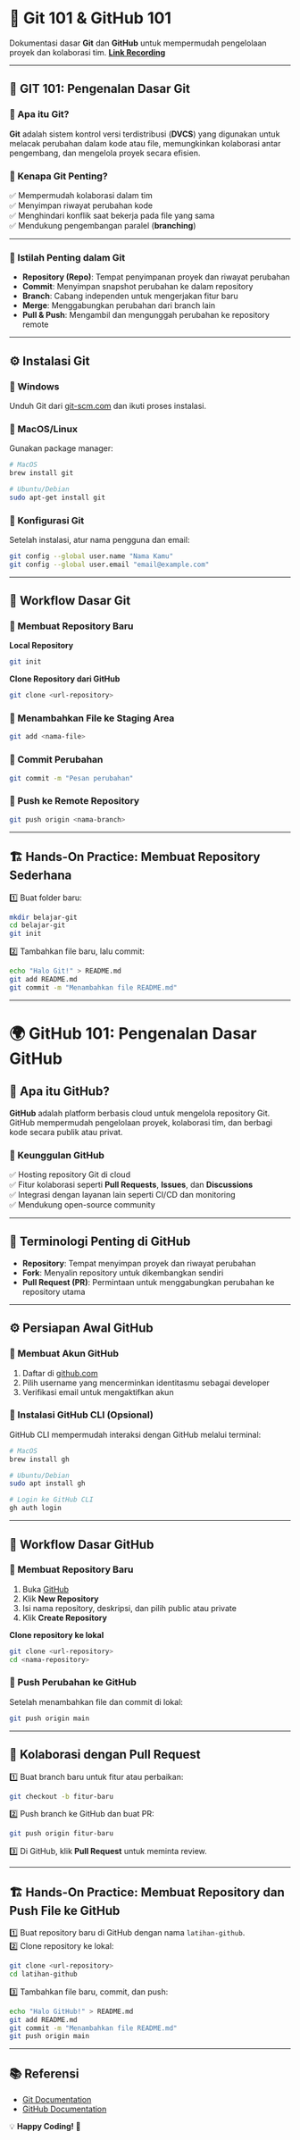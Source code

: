 # 🚀 Git 101 & GitHub 101

Dokumentasi dasar **Git** dan **GitHub** untuk mempermudah pengelolaan proyek dan kolaborasi tim.
**[Link Recording](https://drive.google.com/file/d/1oM-VMhJxRYTo5TliU0bfBgcANwZ-MlXZ/view?usp=sharing)**

---

## 📝 GIT 101: Pengenalan Dasar Git

### 🔹 Apa itu Git?
**Git** adalah sistem kontrol versi terdistribusi (**DVCS**) yang digunakan untuk melacak perubahan dalam kode atau file, memungkinkan kolaborasi antar pengembang, dan mengelola proyek secara efisien.

### 🔹 Kenapa Git Penting?
✅ Mempermudah kolaborasi dalam tim  
✅ Menyimpan riwayat perubahan kode  
✅ Menghindari konflik saat bekerja pada file yang sama  
✅ Mendukung pengembangan paralel (**branching**)  

---

### 🔹 Istilah Penting dalam Git
- **Repository (Repo)**: Tempat penyimpanan proyek dan riwayat perubahan  
- **Commit**: Menyimpan snapshot perubahan ke dalam repository  
- **Branch**: Cabang independen untuk mengerjakan fitur baru  
- **Merge**: Menggabungkan perubahan dari branch lain  
- **Pull & Push**: Mengambil dan mengunggah perubahan ke repository remote  

---

## ⚙️ Instalasi Git

### 🔹 Windows
Unduh Git dari [git-scm.com](https://git-scm.com) dan ikuti proses instalasi.

### 🔹 MacOS/Linux
Gunakan package manager:

```sh
# MacOS
brew install git

# Ubuntu/Debian
sudo apt-get install git
```

### 🔹 Konfigurasi Git
Setelah instalasi, atur nama pengguna dan email:

```sh
git config --global user.name "Nama Kamu"
git config --global user.email "email@example.com"
```

---

## 📌 Workflow Dasar Git

### 🔹 Membuat Repository Baru

**Local Repository**
```sh
git init
```

**Clone Repository dari GitHub**
```sh
git clone <url-repository>
```

### 🔹 Menambahkan File ke Staging Area
```sh
git add <nama-file>
```

### 🔹 Commit Perubahan
```sh
git commit -m "Pesan perubahan"
```

### 🔹 Push ke Remote Repository
```sh
git push origin <nama-branch>
```

---

## 🏗 Hands-On Practice: Membuat Repository Sederhana

1️⃣ Buat folder baru:  
```sh
mkdir belajar-git
cd belajar-git
git init
```

2️⃣ Tambahkan file baru, lalu commit:  
```sh
echo "Halo Git!" > README.md
git add README.md
git commit -m "Menambahkan file README.md"
```

---

# 🌍 GitHub 101: Pengenalan Dasar GitHub

## 🔹 Apa itu GitHub?
**GitHub** adalah platform berbasis cloud untuk mengelola repository Git. GitHub mempermudah pengelolaan proyek, kolaborasi tim, dan berbagi kode secara publik atau privat.

### 🔹 Keunggulan GitHub
✅ Hosting repository Git di cloud  
✅ Fitur kolaborasi seperti **Pull Requests**, **Issues**, dan **Discussions**  
✅ Integrasi dengan layanan lain seperti CI/CD dan monitoring  
✅ Mendukung open-source community  

---

## 🔹 Terminologi Penting di GitHub
- **Repository**: Tempat menyimpan proyek dan riwayat perubahan  
- **Fork**: Menyalin repository untuk dikembangkan sendiri  
- **Pull Request (PR)**: Permintaan untuk menggabungkan perubahan ke repository utama  

---

## ⚙️ Persiapan Awal GitHub

### 🔹 Membuat Akun GitHub
1. Daftar di [github.com](https://github.com)  
2. Pilih username yang mencerminkan identitasmu sebagai developer  
3. Verifikasi email untuk mengaktifkan akun  

### 🔹 Instalasi GitHub CLI (Opsional)
GitHub CLI mempermudah interaksi dengan GitHub melalui terminal:

```sh
# MacOS
brew install gh

# Ubuntu/Debian
sudo apt install gh

# Login ke GitHub CLI
gh auth login
```

---

## 📌 Workflow Dasar GitHub

### 🔹 Membuat Repository Baru
1. Buka [GitHub](https://github.com)  
2. Klik **New Repository**  
3. Isi nama repository, deskripsi, dan pilih public atau private  
4. Klik **Create Repository**  

**Clone repository ke lokal**
```sh
git clone <url-repository>
cd <nama-repository>
```

### 🔹 Push Perubahan ke GitHub
Setelah menambahkan file dan commit di lokal:
```sh
git push origin main
```

---

## 🤝 Kolaborasi dengan Pull Request

1️⃣ Buat branch baru untuk fitur atau perbaikan:
```sh
git checkout -b fitur-baru
```

2️⃣ Push branch ke GitHub dan buat PR:
```sh
git push origin fitur-baru
```

3️⃣ Di GitHub, klik **Pull Request** untuk meminta review.

---

## 🏗 Hands-On Practice: Membuat Repository dan Push File ke GitHub

1️⃣ Buat repository baru di GitHub dengan nama `latihan-github`.  
2️⃣ Clone repository ke lokal:
```sh
git clone <url-repository>
cd latihan-github
```
3️⃣ Tambahkan file baru, commit, dan push:
```sh
echo "Halo GitHub!" > README.md
git add README.md
git commit -m "Menambahkan file README.md"
git push origin main
```

---

## 📚 Referensi
- [Git Documentation](https://git-scm.com/doc)  
- [GitHub Documentation](https://docs.github.com/)  

💡 **Happy Coding! 🚀**
